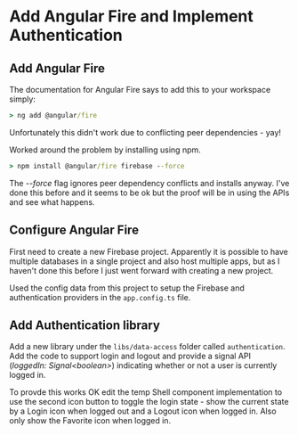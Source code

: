 # Add Angular Fire and Implement Authentication

## Add Angular Fire

The documentation for Angular Fire says to add this to your workspace simply:

```bat
> ng add @angular/fire
```

Unfortunately this didn't work due to conflicting peer dependencies - yay!

Worked around the problem by installing using npm.

```bat
> npm install @angular/fire firebase --force
```

The _--force_ flag ignores peer dependency conflicts and installs anyway. I've done this before and it seems to be ok but the proof will be in using the APIs and see what happens.

## Configure Angular Fire

First need to create a new Firebase project. Apparently it is possible to have multiple databases in a single project and also host multiple apps, but as I haven't done this before I just went forward with creating a new project.

Used the config data from this project to setup the Firebase and authentication providers in the `app.config.ts` file.

## Add Authentication library

Add a new library under the `libs/data-access` folder called `authentication`. Add the code to support login and logout and provide a signal API (_loggedIn: Signal\<boolean\>_) indicating whether or not a user is currently logged in.

To provde this works OK edit the temp Shell component implementation to use the second icon button to toggle the login state - show the current state by a Login icon when logged out and a Logout icon when logged in. Also only show the Favorite icon when logged in.
